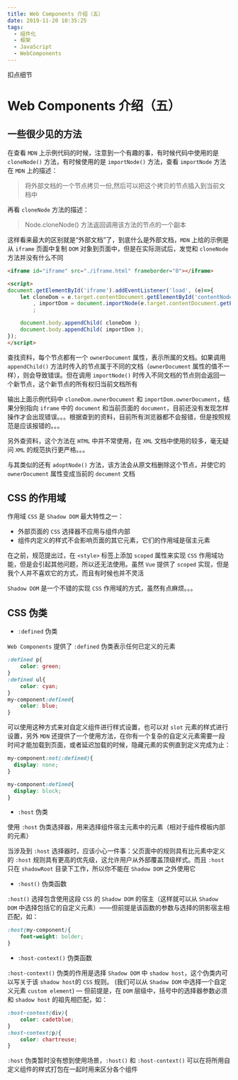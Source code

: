 ```yaml
---
title: Web Components 介绍（五）
date: 2019-11-20 10:35:25
tags:
  - 组件化
  - 框架
  - JavaScript
  - WebComponents
---
```


扣点细节

<!--more-->

# Web Components 介绍（五）

## 一些很少见的方法

在查看 `MDN` 上示例代码的时候，注意到一个有趣的事，有时候代码中使用的是 `cloneNode()` 方法，有时候使用的是 `importNode()` 方法，查看 `importNode` 方法在 `MDN` 上的描述：

> 将外部文档的一个节点拷贝一份,然后可以把这个拷贝的节点插入到当前文档中

再看 `cloneNode` 方法的描述：

> Node.cloneNode() 方法返回调用该方法的节点的一个副本

这样看来最大的区别就是“外部文档”了，到底什么是外部文档，`MDN` 上给的示例是从 `iframe` 页面中复制 `DOM` 对象到页面中，但是在实际测试后，发觉和 `cloneNode` 方法并没有什么不同 

```html
<iframe id="iframe" src="./iframe.html" frameborder="0"></iframe>

<script>
document.getElementById('iframe').addEventListener('load', (e)=>{
	let cloneDom = e.target.contentDocument.getElementById('contentNode').cloneNode( true )
		, importDom = document.importNode(e.target.contentDocument.getElementById('contentNode'), true)
		;       

	document.body.appendChild( cloneDom );
	document.body.appendChild( importDom );
});
</script>
```

查找资料，每个节点都有一个 `ownerDocument` 属性，表示所属的文档。如果调用 `appendChild()` 方法时传入的节点属于不同的文档（`ownerDocument` 属性的值不一样），则会导致错误。但在调用 `importNode()` 时传入不同文档的节点则会返回一个新节点，这个新节点的所有权归当前文档所有

输出上面示例代码中 `cloneDom.ownerDocument` 和 `importDom.ownerDocument`，结果分别指向 `iframe` 中的 `document` 和当前页面的 `document`，目前还没有发现怎样操作才会出现错误。。。根据查到的资料，目前所有浏览器都不会报错，但是按照规范是应该报错的。。。

另外查资料，这个方法在 `HTML` 中并不常使用，在 `XML` 文档中使用的较多，毫无疑问 `XML` 的规范执行更严格。。。

与其类似的还有 `adoptNode()` 方法，该方法会从原文档删除这个节点，并使它的 `ownerDocument` 属性变成当前的 `document` 文档

## CSS 的作用域

作用域 `CSS` 是 `Shadow DOM` 最大特性之一：

* 外部页面的 `CSS` 选择器不应用与组件内部
* 组件内定义的样式不会影响页面的其它元素，它们的作用域是宿主元素

在之前，规范提出过，在 `<style>` 标签上添加 `scoped` 属性来实现 `CSS` 作用域功能，但是会引起其他问题，所以还无法使用。虽然 `Vue` 提供了 `scoped` 实现，但是我个人并不喜欢它的方式，而且有时候也并不灵活

`Shadow DOM` 是一个不错的实现 `CSS` 作用域的方式，虽然有点麻烦。。。

## CSS 伪类

* `:defined` 伪类

`Web Components` 提供了 `:defined` 伪类表示任何已定义的元素

```css
:defined p{
	color: green;
}
:defined ul{
    color: cyan;
}
my-component:defined{
    color: blue;
}
```

可以使用这种方式来对自定义组件进行样式设置，也可以对 `slot` 元素的样式进行设置，另外 `MDN` 还提供了一个使用方法，在你有一个复杂的自定义元素需要一段时间才能加载到页面，或者延迟加载的时候，隐藏元素的实例直到定义完成为止：

```css
my-component:not(:defined){
  display: none;
}

my-component:defined{
  display: block;
}
```

* `:host` 伪类

使用 `:host` 伪类选择器，用来选择组件宿主元素中的元素（相对于组件模板内部的元素）

当涉及到 `:host` 选择器时，应该小心一件事：父页面中的规则具有比元素中定义的 `:host` 规则具有更高的优先级，这允许用户从外部覆盖顶级样式。而且 `:host` 只在 `shadowRoot` 目录下工作，所以你不能在 `Shadow DOM` 之外使用它

* `:host()` 伪类函数

`:host()` 选择包含使用这段 `CSS` 的 `Shadow DOM` 的宿主（这样就可以从 `Shadow DOM` 中选择包括它的自定义元素）——但前提是该函数的参数与选择的阴影宿主相匹配，如：

```css
:host(my-component){
    font-weight: bolder;
}
```

* `:host-context()` 伪类函数

`:host-context()` 伪类的作用是选择 `Shadow DOM` 中 `shadow host`，这个伪类内可以写关于该 `shadow host`的 `CSS` 规则。 (我们可以从 `Shadow DOM` 中选择一个自定义元素 `custom element`) — 但前提是，在 `DOM` 层级中，括号中的选择器参数必须和 `shadow host` 的祖先相匹配，如：
```css
:host-context(div){
    color: cadetblue;
}
:host-context(p){
    color: chartreuse;
}
```

`:host` 伪类暂时没有想到使用场景，`:host()` 和 `:host-context()` 可以在将所用自定义组件的样式打包在一起时用来区分各个组件